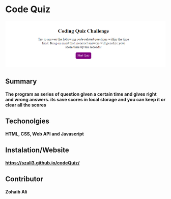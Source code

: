 # Code Quiz

![Screenshot](codeQuizPage.PNG)

## Summary
#### The program as series of question given a certain time and gives right and wrong answers. its save scores in local storage and you can keep it or clear all the scores

## Techonolgies
#### HTML, CSS, Web API and Javascript

## Instalation/Website
#### https://szali3.github.io/codeQuiz/

## Contributor
#### Zohaib Ali
